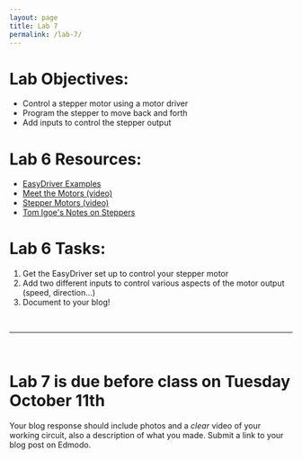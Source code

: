 ```yaml
---
layout: page
title: Lab 7
permalink: /lab-7/
---
```


# **Lab Objectives:**

+ Control a stepper motor using a motor driver
+ Program the stepper to move back and forth
+ Add inputs to control the stepper output

# **Lab 6 Resources:**

+ [EasyDriver Examples](http://www.schmalzhaus.com/EasyDriver/Examples/EasyDriverExamples.html)
+ [Meet the Motors (video)](https://vimeo.com/84274150)
+ [Stepper Motors (video)](https://vimeo.com/101362995)
+ [Tom Igoe's Notes on Steppers](http://www.tigoe.net/pcomp/code/circuits/motors/stepper-motors/)
<!-- + [Stepper Speed Control](https://www.arduino.cc/en/Tutorial/StepperSpeedControl) -->

# **Lab 6 Tasks:**

1. Get the EasyDriver set up to control your stepper motor
2. Add two different inputs to control various aspects of the motor output (speed, direction...)
3. Document to your blog!

<br>
<hr>

<br>

# **Lab 7 is due before class on Tuesday October 11th** 

Your blog response should include photos and a *clear* video of your working circuit, also a description of what you made. Submit a link to your blog post on Edmodo. 



